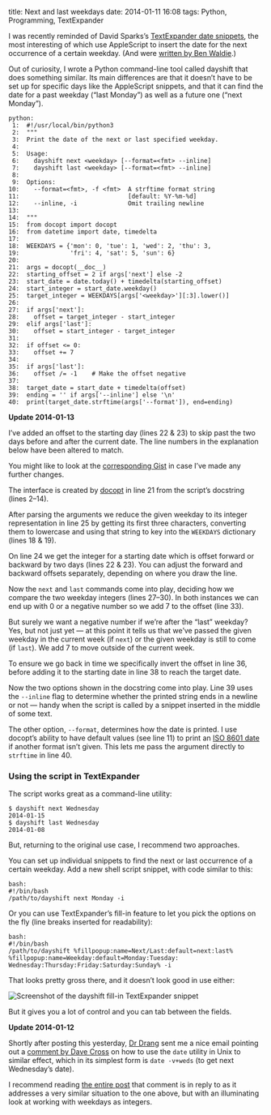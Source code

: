 title: Next and last weekdays
date: 2014-01-11 16:08
tags: Python, Programming, TextExpander


I was recently reminded of David Sparks’s [TextExpander date snippets][ds-dates], the most interesting of which use AppleScript to insert the date for the next occurrence of a certain weekday. (And were [written by Ben Waldie][bw].)

[ds-dates]: http://macsparky.com/blog/2013/5/text-expander-snippets-date-and-time
[bw]: http://www.tuaw.com/2013/01/21/mac-productivity-ten-textexpander-date-snippets/

Out of curiosity, I wrote a Python command-line tool called dayshift that does something similar. Its main differences are that it doesn’t have to be set up for specific days like the AppleScript snippets, and that it can find the date for a past weekday (“last Monday”) as well as a future one (“next Monday”).

    python:
     1:  #!/usr/local/bin/python3
     2:  """
     3:  Print the date of the next or last specified weekday.
     4:  
     5:  Usage:
     6:    dayshift next <weekday> [--format=<fmt> --inline]
     7:    dayshift last <weekday> [--format=<fmt> --inline]
     8:  
     9:  Options:
    10:    --format=<fmt>, -f <fmt>  A strftime format string
    11:                              [default: %Y-%m-%d]
    12:    --inline, -i              Omit trailing newline
    13:  
    14:  """
    15:  from docopt import docopt
    16:  from datetime import date, timedelta
    17:  
    18:  WEEKDAYS = {'mon': 0, 'tue': 1, 'wed': 2, 'thu': 3,
    19:              'fri': 4, 'sat': 5, 'sun': 6}
    20:  
    21:  args = docopt(__doc__)
    22:  starting_offset = 2 if args['next'] else -2
    23:  start_date = date.today() + timedelta(starting_offset)
    24:  start_integer = start_date.weekday()
    25:  target_integer = WEEKDAYS[args['<weekday>'][:3].lower()]
    26:  
    27:  if args['next']:
    28:    offset = target_integer - start_integer
    29:  elif args['last']:
    30:    offset = start_integer - target_integer
    31:  
    32:  if offset <= 0:
    33:    offset += 7
    34:  
    35:  if args['last']:
    36:    offset /= -1    # Make the offset negative
    37:  
    38:  target_date = start_date + timedelta(offset)
    39:  ending = '' if args['--inline'] else '\n'
    40:  print(target_date.strftime(args['--format']), end=ending)

<div class="sym-add flag flag-update" id="update_2014-01-13">
  <p><strong>Update <time>2014-01-13</time></strong></p>
  <p>I’ve added an offset to the starting day (lines 22 & 23) to skip past the two days before and after the current date. The line numbers in the explanation below have been altered to match.</p>
  <p>You might like to look at the <a href="https://gist.github.com/robjwells/8370699">corresponding Gist</a> in case I’ve made any further changes.</p>
</div>

The interface is created by [docopt][] in line 21 from the script’s docstring (lines 2–14).

[docopt]: http://docopt.org

After parsing the arguments we reduce the given weekday to its integer representation in line 25 by getting its first three characters, converting them to lowercase and using that string to key into the `WEEKDAYS` dictionary (lines 18 & 19).

On line 24 we get the integer for a starting date which is offset forward or backward by two days (lines 22 & 23). You can adjust the forward and backward offsets separately, depending on where you draw the line.

Now the `next` and `last` commands come into play, deciding how we compare the two weekday integers (lines 27–30). In both instances we can end up with 0 or a negative number so we add 7 to the offset (line 33).

But surely we want a negative number if we’re after the “last” weekday? Yes, but not just yet — at this point it tells us that we’ve passed the given weekday in the current week (if `next`) or the given weekday is still to come (if `last`). We add 7 to move outside of the current week.

To ensure we go back in time we specifically invert the offset in line 36, before adding it to the starting date in line 38 to reach the target date.

Now the two options shown in the docstring come into play. Line 39 uses the `--inline` flag to determine whether the printed string ends in a newline or not — handy when the script is called by a snippet inserted in the middle of some text.

The other option, `--format`, determines how the date is printed. I use docopt’s ability to have default values (see line 11) to print an [ISO 8601 date][iso] if another format isn’t given. This lets me pass the argument directly to `strftime` in line 40.

[iso]: http://en.wikipedia.org/wiki/ISO_8601

### Using the script in TextExpander

The script works great as a command-line utility:

    $ dayshift next Wednesday
    2014-01-15
    $ dayshift last Wednesday
    2014-01-08

But, returning to the original use case, I recommend two approaches.

You can set up individual snippets to find the next or last occurrence of a certain weekday. Add a new shell script snippet, with code similar to this:
    
    bash:
    #!/bin/bash
    /path/to/dayshift next Monday -i

Or you can use TextExpander’s fill-in feature to let you pick the options on the fly (line breaks inserted for readability):

    bash:
    #!/bin/bash
    /path/to/dayshift %fillpopup:name=Next/Last:default=next:last%
    %fillpopup:name=Weekday:default=Monday:Tuesday:
    Wednesday:Thursday:Friday:Saturday:Sunday% -i

That looks pretty gross there, and it doesn’t look good in use either:

![Screenshot of the dayshift fill-in TextExpander snippet](http://img.robjwells.com/posts/2014-01-11_weekdaysfillin.png)

But it gives you a lot of control and you can tab between the fields.

<div class="sym-add flag flag-update" id="update_2014-01-12">
  <p><strong>Update <time>2014-01-12</time></strong></p>
  <p>Shortly after posting this yesterday, <a href="http://leancrew.com/all-this/">Dr Drang</a> sent me a nice email pointing out a <a href="http://www.leancrew.com/all-this/2012/09/eight-days-a-week/#comment-24659">comment by Dave Cross</a> on how to use the <code>date</code> utility in Unix to similar effect, which in its simplest form is <code>date -v+weds</code> (to get next Wednesday’s date).</p>
  <p>I recommend reading <a href="http://www.leancrew.com/all-this/2012/09/eight-days-a-week/">the entire post</a> that comment is in reply to as it addresses a very similar situation to the one above, but with an illuminating look at working with weekdays as integers.</p>
</div>

